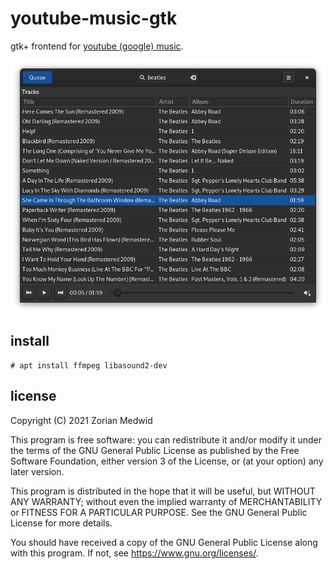 # youtube-music-gtk

gtk+ frontend for [youtube (google) music](https://music.youtube.com).

![](./screenshot.png?raw=true)

## install

    # apt install ffmpeg libasound2-dev

## license

Copyright (C) 2021  Zorian Medwid

This program is free software: you can redistribute it and/or modify
it under the terms of the GNU General Public License as published by
the Free Software Foundation, either version 3 of the License, or
(at your option) any later version.

This program is distributed in the hope that it will be useful,
but WITHOUT ANY WARRANTY; without even the implied warranty of
MERCHANTABILITY or FITNESS FOR A PARTICULAR PURPOSE.  See the
GNU General Public License for more details.

You should have received a copy of the GNU General Public License
along with this program.  If not, see <https://www.gnu.org/licenses/>.
